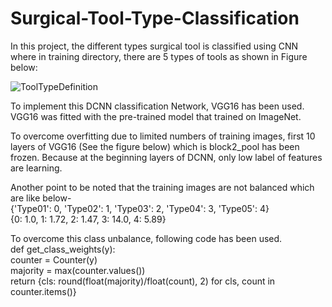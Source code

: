 # Surgical-Tool-Type-Classification
In this project, the different types surgical tool is classified using CNN where in training directory, there are 5 types of tools as shown in Figure below: 

![ToolTypeDefinition](https://user-images.githubusercontent.com/32570071/54871230-28c41500-4db1-11e9-80ff-bca41f4caf40.PNG)

To implement this DCNN classification Network, VGG16 has been used. VGG16 was fitted with the pre-trained model that trained on ImageNet. 

To overcome overfitting due to limited numbers of training images, first 10 layers of VGG16 (See the figure below) which is block2_pool has been frozen. Because at the beginning layers of DCNN, only low label of features are learning.  

Another point to be noted that the training images are not balanced which are like below- <br>
{'Type01': 0, 'Type02': 1, 'Type03': 2, 'Type04': 3, 'Type05': 4} <br>
{0: 1.0, 1: 1.72, 2: 1.47, 3: 14.0, 4: 5.89}

To overcome this class unbalance, following code has been used. <br>
def get_class_weights(y):<br>
    counter = Counter(y)<br>
    majority = max(counter.values())<br>
    return  {cls: round(float(majority)/float(count), 2) for cls, count in counter.items()}


